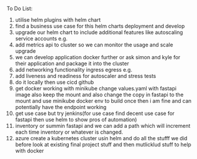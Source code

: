 To Do List:
1. utilise helm plugins with helm chart
2. find a business use case for this helm charts deployment and develop
3. upgrade our helm chart to include additional features like autoscaling service accounts e.g. 
4. add metrics api to cluster so we can monitor the usage and scale upgrade
5. we can develop application docker further or ask simon and kyle for their application and package it into the cluster
6. add networking functionality ingress egress e.g.
7. add liveness and readiness for autoscaler and stress tests
8. do it locally then use cicd github 
9. get docker working with minikube change values.yaml with fastapi image also keep the mount and also change the copy in fastapi to the mount and use minikube docker env to build once then i am fine and can potentially have the endpoint working
10. get use case but try jenkins(for use case find decent use case for fastapi then use helm to show pros of automation)
11. inventory or summin fastapi and we can add a path which will increment each time inventory or whatever is changed. 
12. azure create a kubernetes cluster usin helm and do all the stufff we did before look at existing final project stuff and then mutlicklud stuff to help with docker
